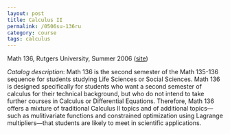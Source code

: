 ```yaml
---
layout: post
title: Calculus II
permalink: /0506su-136ru
category: course
tags: calculus
---
```


Math 136, Rutgers University, Summer 2006 ([site](http://math.boisestate.edu/~scoskey/courses/0506su-136ru))<!--more-->

*Catalog description*: Math 136 is the second semester of the Math 135-136 sequence for students studying Life Sciences or Social Sciences. Math 136 is designed specifically for students who want a second semester of calculus for their technical background, but who do not intend to take further courses in Calculus or Differential Equations. Therefore, Math 136 offers a mixture of traditional Calculus II topics and of additional topics—such as mulitivariate functions and constrained optimization using Lagrange multipliers—that students are likely to meet in scientific applications.
